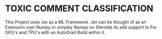 # TOXIC COMMENT CLASSIFICATION

This Project uses `JAX` as a ML Framework.
`JAX` can be thought of as an Extension over Numpy or simpley Numpy on Steroids
Its add support to For GPU's and TPU's with an AutoGrad Build within it.

